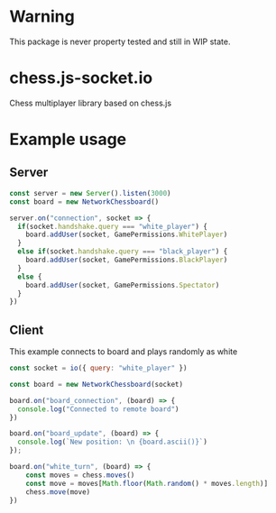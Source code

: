 # Warning

This package is never property tested and still in WIP state.

# chess.js-socket.io
Chess multiplayer library based on chess.js

# Example usage
## Server
```javascript
const server = new Server().listen(3000)
const board = new NetworkChessboard()

server.on("connection", socket => {
  if(socket.handshake.query === "white_player") {
    board.addUser(socket, GamePermissions.WhitePlayer)
  }
  else if(socket.handshake.query === "black_player") {
    board.addUser(socket, GamePermissions.BlackPlayer)
  }
  else {
    board.addUser(socket, GamePermissions.Spectator)
  }
})
```

## Client
This example connects to board and plays randomly as white
```javascript
const socket = io({ query: "white_player" })

const board = new NetworkChessboard(socket)

board.on("board_connection", (board) => {
  console.log("Connected to remote board")
})

board.on("board_update", (board) => {
  console.log(`New position: \n {board.ascii()}`)
});

board.on("white_turn", (board) => {
    const moves = chess.moves()
    const move = moves[Math.floor(Math.random() * moves.length)]
    chess.move(move)
})

```
